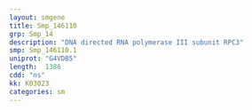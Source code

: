 ```yaml
---
layout: smgene
title: Smp_146110
grp: Smp_14
description: "DNA directed RNA polymerase III subunit RPC3"
smp: Smp_146110.1
uniprot: "G4VDB5"
length:  1386
cdd: "ns"
kk: K03023
categories: sm
---
```

